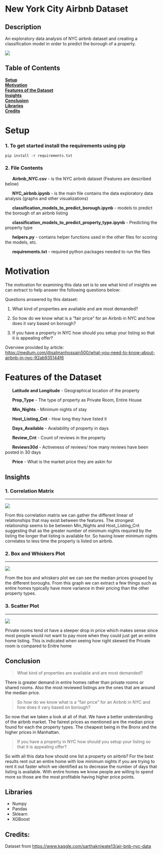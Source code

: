 # New York City Airbnb Dataset
## Description
An exploratory data analysis of NYC airbnb dataset and creating a classification model in order to predict the borough of a property.

![](https://i.imgur.com/gRVM6OU.png)

## Table of Contents
**[Setup](#setup)**<br>
**[Motivation](#motivation)**<br>
**[Features of the Dataset](#features-of-the-dataset)**<br>
**[Insights](#insights)**<br>
**[Conclusion](#conclusion)**<br>
**[Libraries](#libraries)**<br>
**[Credits](#credits)**<br>

# Setup

### 1. To get started install the requirements using pip

```
pip install -r requirements.txt
```
### 2. File Contents

&nbsp;&nbsp;&nbsp;&nbsp;&nbsp;&nbsp;**Airbnb_NYC.csv** - is the NYC airbnb dataset (Features are described below)

&nbsp;&nbsp;&nbsp;&nbsp;&nbsp;&nbsp;**NYC_airbnb.ipynb** - is the main file contains the data exploratory data analysis (graphs and other visualizations)

&nbsp;&nbsp;&nbsp;&nbsp;&nbsp;&nbsp;**classification_models_to_predict_borough.ipynb** - models to predict the borough of an airbnb listing

&nbsp;&nbsp;&nbsp;&nbsp;&nbsp;&nbsp;**classification_models_to_predict_property_type.ipynb** - Predicting the property type

&nbsp;&nbsp;&nbsp;&nbsp;&nbsp;&nbsp;**helpers.py** - contains helper functions used in the other files for scoring the models, etc.

&nbsp;&nbsp;&nbsp;&nbsp;&nbsp;&nbsp;**requirements.txt** - required python packages needed to run the files 


# Motivation
The motivation for examining this data set is to see what kind of insights we can extract to help answer the following questions below:

Questions answered by this dataset:
  1. What kind of properties are available and are most demanded?

  2. So how do we know what is a “fair price” for an Airbnb in NYC and how does it vary based on borough?

  3. If you have a property in NYC how should you setup your listing so that it is appealing offer?

Overview provided by article: https://medium.com/@salmanhossain500/what-you-need-to-know-about-airbnb-in-nyc-92ab935144f6 

# Features of the Dataset

&nbsp;&nbsp;&nbsp;&nbsp;&nbsp;&nbsp;**Latitude and Longitude** - Geographical location of the property

&nbsp;&nbsp;&nbsp;&nbsp;&nbsp;&nbsp;**Prop_Type** - The type of property as Private Room, Entire House

&nbsp;&nbsp;&nbsp;&nbsp;&nbsp;&nbsp;**Min_Nights** - Minimum nights of stay

&nbsp;&nbsp;&nbsp;&nbsp;&nbsp;&nbsp;**Host_Listing_Cnt** - How long they have listed it

&nbsp;&nbsp;&nbsp;&nbsp;&nbsp;&nbsp;**Days_Available** - Availability of property in days

&nbsp;&nbsp;&nbsp;&nbsp;&nbsp;&nbsp;**Review_Cnt** - Count of reviews in the property

&nbsp;&nbsp;&nbsp;&nbsp;&nbsp;&nbsp;**Reviews30d** - Activeness of reviews/ how many reviews have been posted in 30 days

&nbsp;&nbsp;&nbsp;&nbsp;&nbsp;&nbsp;**Price** - What is the market price they are askin for

## Insights

### 1. Correlation Matrix
---

![](https://cdn-images-1.medium.com/max/800/1*7_cx9RQ7FUKH7qxasR6lRw.png)

From this correlation matrix we can gather the different linear of relationships that may exist between the features. The strongest relationship seems to be between Min_Nights and Host_Listing_Cnt suggesting that as the greater number of minimum nights required by the listing the longer that listing is available for. So having lower minimum nights correlates to less time the property is listed on airbnb.

### 2. Box and Whiskers Plot
---
![](https://cdn-images-1.medium.com/max/800/1*TXYCO3zJm_66nGt4IwoleA.png)

From the box and whiskers plot we can see the median prices grouped by the different boroughs. From this graph we can extract a few things such as entire homes typically have more variance in their pricing than the other property types.

### 3. Scatter Plot
---
![](https://cdn-images-1.medium.com/max/800/1*iJT3Oz77s5DmrHZesdFwNQ.png)

Private rooms tend ot have a steeper drop in price which makes sense since most people would not want to pay more when they could just get an entire home listing. This is indicated when seeing how right skewed the Private room is compared to Enitre home

## Conclusion

> What kind of properties are available and are most demanded?

There is greater demand in entire homes rather than private rooms or shared rooms. Also the most reviewed listings are the ones that are around the median price.

> So how do we know what is a “fair price” for an Airbnb in NYC and how does it vary based on borough?

So now that we taken a look at all of that. We have a better understanding of the airbnb market. The fairest prices as mentioned are the median price found for each the property types. The cheapest being in the Bronx and the higher prices in Manhattan.

> If you have a property in NYC how should you setup your listing so that it is appealing offer?

So with all this data how should one list a property on airbnb? For the best results rent out an entire home with low minimum nights if you are trying to rent it out faster which we identified as to decrease the number of days that listing is available. With entire homes we know people are willing to spend more so those are the most profitable having higher price points.

## Libraries
- Numpy
- Pandas
- Sklearn
- XGBoost

## Credits:
Dataset from https://www.kaggle.com/sarthakniwate13/air-bnb-nyc-data
